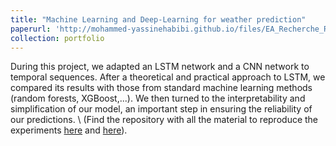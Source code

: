 ```yaml
---
title: "Machine Learning and Deep-Learning for weather prediction"
paperurl: 'http://mohammed-yassinehabibi.github.io/files/EA_Recherche_Rapport_final.pdf'
collection: portfolio
---
```


During this project, we adapted an LSTM network and a CNN network to temporal sequences. After a theoretical and practical approach to LSTM, we compared its results with those from standard machine learning methods (random forests, XGBoost,...). We then turned to the interpretability and simplification of our model, an important step in ensuring the reliability of our predictions. \\
(Find the repository with all the material to reproduce the experiments [here](https://github.com/mohammed-yassinehabibi/LSTM-for-climate-prediction) and [here](https://github.com/mohammed-yassinehabibi/CNN-for-climat-prediction)).